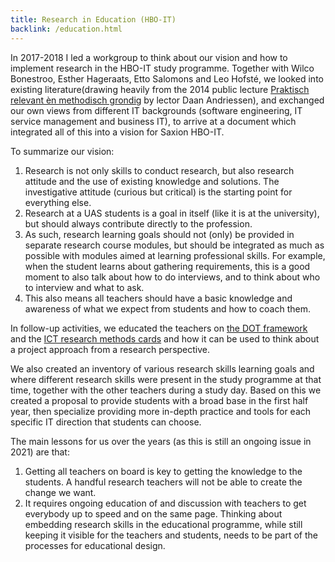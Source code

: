 ```yaml
---
title: Research in Education (HBO-IT)
backlink: /education.html
---
```


In 2017-2018 I led a workgroup to think about our vision and how to implement research in the HBO-IT study programme. 
Together with Wilco Bonestroo, Esther Hageraats, Etto Salomons and Leo Hofsté, we looked into existing literature(drawing heavily from the 2014 public lecture [Praktisch relevant èn methodisch grondig](https://ictresearchmethods.nl/Methods) by lector Daan Andriessen), and exchanged our own views from different IT backgrounds (software engineering, IT service management and business IT), to arrive at a document which integrated all of this into a vision for Saxion HBO-IT. 

To summarize our vision: 
1. Research is not only skills to conduct research, but also research attitude and the use of existing knowledge and solutions. The investigative attitude (curious but critical) is the starting point for everything else. 
2. Research at a UAS students is a goal in itself (like it is at the university), but should always contribute directly to the profession. 
3. As such, research learning goals should not (only) be provided in separate research course modules, but should be integrated as much as possible with modules aimed at learning professional skills. For example, when the student learns about gathering requirements, this is a good moment to also talk about how to do interviews, and to think about who to interview and what to ask. 
4. This also means all teachers should have a basic knowledge and awareness of what we expect from students and how to coach them.

In follow-up activities, we educated the teachers on [the DOT framework](https://maken.wikiwijs.nl/166084/1_1_2_Choosing_your_approach_with_the_DOT_Framework) and the [ICT research methods cards](https://ictresearchmethods.nl/Methods) and how it can be used to think about a project approach from a research perspective. 

We also created an inventory of various research skills learning goals and where different research skills were present in the study programme at that time, together with the other teachers during a study day. Based on this we created a proposal to provide students with a broad base in the first half year, then specialize providing more in-depth practice and tools for each specific IT direction that students can choose. 

The main lessons for us over the years (as this is still an ongoing issue in 2021) are that: 
1. Getting all teachers on board is key to getting the knowledge to the students. A handful research teachers will not be able to create the change we want. 
2. It requires ongoing education of and discussion with teachers to get everybody up to speed and on the same page. Thinking about embedding research skills in the educational programme, while still keeping it visible for the teachers and students, needs to be part of the processes for educational design.
